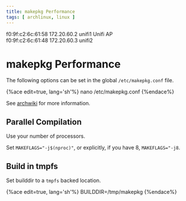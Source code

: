 ```yaml
---
title: makepkg Performance
tags: [ archlinux, linux ]
---
```

f0:9f:c2:6c:61:58	172.20.60.2	unifi1	Unifi AP	 
f0:9f:c2:6c:61:48	172.20.60.3	unifi2
# makepkg Performance

The following options can be set in the global `/etc/makepkg.conf` file.

{%ace edit=true, lang='sh'%}
nano /etc/makepkg.conf
{%endace%}

See [archwiki](https://wiki.archlinux.org/index.php/Makepkg#Improving_compile_times) for more information.

## Parallel Compilation

Use your number of processors.

Set `MAKEFLAGS="-j$(nproc)"`, or explicitly, if you have 8, `MAKEFLAGS="-j8`.

## Build in tmpfs

Set builddir to a `tmpfs` backed location.

{%ace edit=true, lang='sh'%}
BUILDDIR=/tmp/makepkg
{%endace%}


